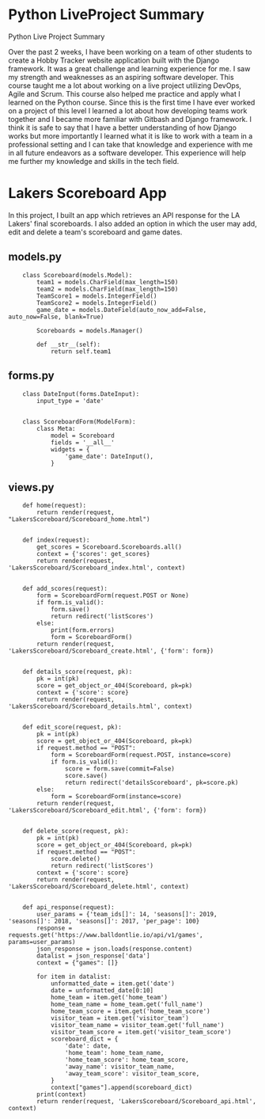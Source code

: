 # Python LiveProject Summary
Python Live Project Summary

Over the past 2 weeks, I have been working on a team of other students to create a Hobby Tracker website application built with the Django framework. It was a great challenge and learning experience for me. I saw my strength and weaknesses as an aspiring software developer. This course taught me a lot about working on a live project utilizing DevOps, Agile and Scrum. This course also helped me practice and apply what I learned on the Python course. Since this is the first time I have ever worked on a project of this level I learned a lot about how developing teams work together and I became more familiar with Gitbash and Django framework. I think it is safe to say that I have a better understanding of how Django works but more importantly I learned what it is like to work with a team in a professional setting and I can take that knowledge and experience with me in all future endeavors as a software developer. This experience will help me further my knowledge and skills in the tech field.

# Lakers Scoreboard App
In this project, I built an app which retrieves an API response for the LA Lakers' final scoreboards. I also added an option in which the user may add, edit and delete a team's scoreboard and game dates.

## models.py

        class Scoreboard(models.Model):
            team1 = models.CharField(max_length=150)
            team2 = models.CharField(max_length=150)
            TeamScore1 = models.IntegerField()
            TeamScore2 = models.IntegerField()
            game_date = models.DateField(auto_now_add=False, auto_now=False, blank=True)

            Scoreboards = models.Manager()

            def __str__(self):
                return self.team1
                
## forms.py

        class DateInput(forms.DateInput):
            input_type = 'date'


        class ScoreboardForm(ModelForm):
            class Meta:
                model = Scoreboard
                fields = '__all__'
                widgets = {
                    'game_date': DateInput(),
                }

## views.py

        def home(request):
            return render(request, "LakersScoreboard/Scoreboard_home.html")


        def index(request):
            get_scores = Scoreboard.Scoreboards.all()
            context = {'scores': get_scores}
            return render(request, 'LakersScoreboard/Scoreboard_index.html', context)


        def add_scores(request):
            form = ScoreboardForm(request.POST or None)
            if form.is_valid():
                form.save()
                return redirect('listScores')
            else:
                print(form.errors)
                form = ScoreboardForm()
            return render(request, 'LakersScoreboard/Scoreboard_create.html', {'form': form})


        def details_score(request, pk):
            pk = int(pk)
            score = get_object_or_404(Scoreboard, pk=pk)
            context = {'score': score}
            return render(request, 'LakersScoreboard/Scoreboard_details.html', context)


        def edit_score(request, pk):
            pk = int(pk)
            score = get_object_or_404(Scoreboard, pk=pk)
            if request.method == "POST":
                form = ScoreboardForm(request.POST, instance=score)
                if form.is_valid():
                    score = form.save(commit=False)
                    score.save()
                    return redirect('detailsScoreboard', pk=score.pk)
            else:
                form = ScoreboardForm(instance=score)
            return render(request, 'LakersScoreboard/Scoreboard_edit.html', {'form': form})


        def delete_score(request, pk):
            pk = int(pk)
            score = get_object_or_404(Scoreboard, pk=pk)
            if request.method == "POST":
                score.delete()
                return redirect('listScores')
            context = {'score': score}
            return render(request, 'LakersScoreboard/Scoreboard_delete.html', context)


        def api_response(request):
            user_params = {'team_ids[]': 14, 'seasons[]': 2019, 'seasons[]': 2018, 'seasons[]': 2017, 'per_page': 100}
            response = requests.get('https://www.balldontlie.io/api/v1/games', params=user_params)
            json_response = json.loads(response.content)
            datalist = json_response['data']
            context = {"games": []}

            for item in datalist:
                unformatted_date = item.get('date')
                date = unformatted_date[0:10]
                home_team = item.get('home_team')
                home_team_name = home_team.get('full_name')
                home_team_score = item.get('home_team_score')
                visitor_team = item.get('visitor_team')
                visitor_team_name = visitor_team.get('full_name')
                visitor_team_score = item.get('visitor_team_score')
                scoreboard_dict = {
                    'date': date,
                    'home_team': home_team_name,
                    'home_team_score': home_team_score,
                    'away_name': visitor_team_name,
                    'away_team_score': visitor_team_score,
                }
                context["games"].append(scoreboard_dict)
            print(context)
            return render(request, 'LakersScoreboard/Scoreboard_api.html', context)

 
